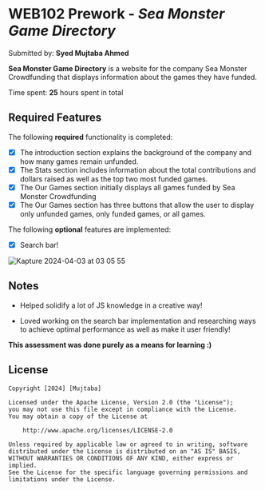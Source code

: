 # WEB102 Prework - _Sea Monster Game Directory_

Submitted by: **Syed Mujtaba Ahmed**

**Sea Monster Game Directory** is a website for the company Sea Monster Crowdfunding that displays information about the games they have funded.

Time spent: **25** hours spent in total

## Required Features

The following **required** functionality is completed:

- [x] The introduction section explains the background of the company and how many games remain unfunded.
- [x] The Stats section includes information about the total contributions and dollars raised as well as the top two most funded games.
- [x] The Our Games section initially displays all games funded by Sea Monster Crowdfunding
- [x] The Our Games section has three buttons that allow the user to display only unfunded games, only funded games, or all games.

The following **optional** features are implemented:

- [x] Search bar!

![Kapture 2024-04-03 at 03 05 55](https://github.com/Mujsterr/web102_prework/assets/70026956/bfa25713-ea18-4f39-9177-6cd8a2563589)

## Notes

- Helped solidify a lot of JS knowledge in a creative way!

- Loved working on the search bar implementation and researching ways to achieve optimal performance as well as make it user friendly!

**This assessment was done purely as a means for learning :)**


## License

    Copyright [2024] [Mujtaba]

    Licensed under the Apache License, Version 2.0 (the "License");
    you may not use this file except in compliance with the License.
    You may obtain a copy of the License at

        http://www.apache.org/licenses/LICENSE-2.0

    Unless required by applicable law or agreed to in writing, software
    distributed under the License is distributed on an "AS IS" BASIS,
    WITHOUT WARRANTIES OR CONDITIONS OF ANY KIND, either express or implied.
    See the License for the specific language governing permissions and
    limitations under the License.
